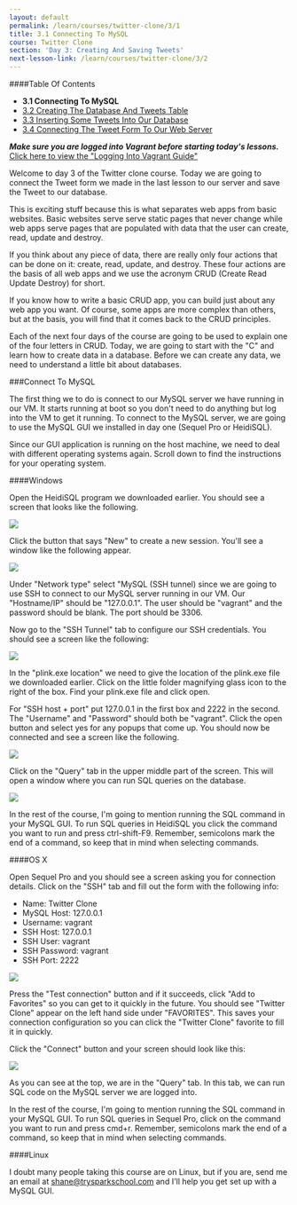 ```yaml
---
layout: default
permalink: /learn/courses/twitter-clone/3/1
title: 3.1 Connecting To MySQL
course: Twitter Clone
section: 'Day 3: Creating And Saving Tweets'
next-lesson-link: /learn/courses/twitter-clone/3/2
---
```


####Table Of Contents

- **3.1 Connecting To MySQL**
- [3.2 Creating The Database And Tweets Table](/learn/courses/twitter-clone/3/2)
- [3.3 Inserting Some Tweets Into Our Database](/learn/courses/twitter-clone/3/3)
- [3.4 Connecting The Tweet Form To Our Web Server](/learn/courses/twitter-clone/3/4)

***Make sure you are logged into Vagrant before starting today's lessons.*** <a href="/guides/logging-into-vagrant" target="_blank">Click here to view the "Logging Into Vagrant Guide"</a>

Welcome to day 3 of the Twitter clone course.  Today we are going to connect the Tweet form we made in the last lesson to our server and save the Tweet to our database.

This is exciting stuff because this is what separates web apps from basic websites.  Basic websites serve serve static pages that never change while web apps serve pages that are populated with data that the user can create, read, update and destroy.

If you think about any piece of data, there are really only four actions that can be done on it: create, read, update, and destroy.  These four actions are the basis of all web apps and we use the acronym CRUD (Create Read Update Destroy) for short.

If you know how to write a basic CRUD app, you can build just about any web app you want.  Of course, some apps are more complex than others, but at the basis, you will find that it comes back to the CRUD principles.

Each of the next four days of the course are going to be used to explain one of the four letters in CRUD.  Today, we are going to start with the "C" and learn how to create data in a database.  Before we can create any data, we need to understand a little bit about databases.

###Connect To MySQL

The first thing we to do is connect to our MySQL server we have running in our VM. It starts running at boot so you don't need to do anything but log into the VM to get it running.  To connect to the MySQL server, we are going to use the MySQL GUI we installed in day one (Sequel Pro or HeidiSQL).

Since our GUI application is running on the host machine, we need to deal with different operating systems again.  Scroll down to find the instructions for your operating system.

####Windows

Open the HeidiSQL program we downloaded earlier. You should see a screen that looks like the following.

![](https://s3.amazonaws.com/spark-school/courses/twitter-clone/3/heidisql-session-creation.png)

Click the button that says "New" to create a new session.  You'll see a window like the following appear.

![](https://s3.amazonaws.com/spark-school/courses/twitter-clone/3/creating-new-session-in-heidisql.png)

Under "Network type" select "MySQL (SSH tunnel) since we are going to use SSH to connect to our MySQL server running in our VM.  Our "Hostname/IP" should be "127.0.0.1".  The user should be "vagrant" and the password should be blank.  The port should be 3306.


Now go to the "SSH Tunnel" tab to configure our SSH credentials. You should see a screen like the following:

![](https://s3.amazonaws.com/spark-school/courses/twitter-clone/3/config-ssh-for-heidisql.png)

In the "plink.exe location" we need to give the location of the plink.exe file we downloaded earlier.  Click on the little folder magnifying glass icon to the right of the box.  Find your plink.exe file and click open.


For "SSH host + port" put 127.0.0.1 in the first box and 2222 in the second.  The "Username" and "Password" should both be "vagrant". Click the open button and select yes for any popups that come up.  You should now be connected and see a screen like the following.

![](https://s3.amazonaws.com/spark-school/courses/twitter-clone/3/heidisql-open-session-screen.png)

Click on the "Query" tab in the upper middle part of the screen.  This will open a window where you can run SQL queries on the database.

![](https://s3.amazonaws.com/spark-school/courses/twitter-clone/3/heidisql-query+panel.png)

In the rest of the course, I'm going to mention running the SQL command in your MySQL GUI.  To run SQL queries in HeidiSQL you click the command you want to run and press ctrl-shift-F9.  Remember, semicolons mark the end of a command, so keep that in mind when selecting commands.

####OS X

Open Sequel Pro and you should see a screen asking you for connection details.  Click on the "SSH" tab and fill out the form with the following info:

- Name: Twitter Clone
- MySQL Host: 127.0.0.1
- Username: vagrant
- SSH Host: 127.0.0.1
- SSH User: vagrant
- SSH Password: vagrant
- SSH Port: 2222

![](https://s3.amazonaws.com/spark-school/courses/twitter-clone/3/sql-pro-login-screen.png)

Press the "Test connection" button and if it succeeds, click "Add to Favorites" so you can get to it quickly in the future.  You should see "Twitter Clone" appear on the left hand side under "FAVORITES".  This saves your connection configuration so you can click the "Twitter Clone" favorite to fill it in quickly.

Click the "Connect" button and your screen should look like this:

![](https://s3.amazonaws.com/spark-school/courses/twitter-clone/3/sequel-pro-query-tab.png)

As you can see at the top, we are in the "Query" tab.  In this tab, we can run SQL code on the MySQL server we are logged into.

In the rest of the course, I'm going to mention running the SQL command in your MySQL GUI.  To run SQL queries in Sequel Pro, click on the command you want to run and press cmd+r.  Remember, semicolons mark the end of a command, so keep that in mind when selecting commands.

####Linux

I doubt many people taking this course are on Linux, but if you are, send me an email at shane@trysparkschool.com and I'll help you get set up with a MySQL GUI.

